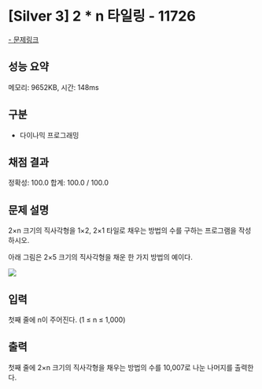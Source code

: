 # [Silver 3] 2 \* n 타일링 - 11726

<a href="https://www.acmicpc.net/problem/11726">- 문제링크</a>

## 성능 요약

메모리: 9652KB, 시간: 148ms

## 구분

- 다이나믹 프로그래밍

## 채점 결과

정확성: 100.0
합계: 100.0 / 100.0

## 문제 설명

2×n 크기의 직사각형을 1×2, 2×1 타일로 채우는 방법의 수를 구하는 프로그램을 작성하시오.

아래 그림은 2×5 크기의 직사각형을 채운 한 가지 방법의 예이다.

![](https://velog.velcdn.com/images/wuzoo/post/f45d055e-244c-4a87-994a-246655eff8e9/image.png)

## 입력

첫째 줄에 n이 주어진다. (1 ≤ n ≤ 1,000)

## 출력

첫째 줄에 2×n 크기의 직사각형을 채우는 방법의 수를 10,007로 나눈 나머지를 출력한다.
